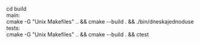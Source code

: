 cd build\
main:\
cmake -G "Unix Makefiles" .. && cmake --build . && ./bin/dneskajednoduse\
tests:\
cmake -G "Unix Makefiles" .. && cmake --build . && ctest

